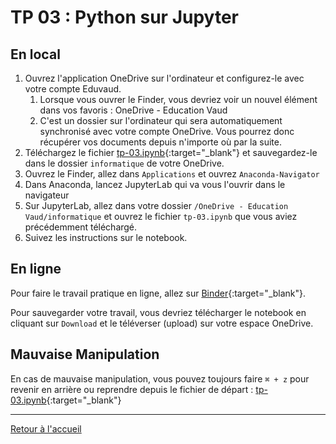 # TP 03 : Python sur Jupyter

## En local

1. Ouvrez l'application OneDrive sur l'ordinateur et configurez-le avec votre compte Eduvaud. 
    1. Lorsque vous ouvrer le Finder, vous devriez voir un nouvel élément dans vos favoris : OneDrive - Education Vaud
    2. C'est un dossier sur l'ordinateur qui sera automatiquement synchronisé avec votre compte OneDrive. Vous pourrez donc récupérer vos documents depuis n'importe où par la suite. 
2. Téléchargez le fichier [tp-03.ipynb](./jupyter/tp-03.ipynb){:target="_blank"} et sauvegardez-le dans le dossier `informatique` de votre OneDrive. 
3. Ouvrez le Finder, allez dans `Applications` et ouvrez `Anaconda-Navigator`
4. Dans Anaconda, lancez JupyterLab qui va vous l'ouvrir dans le navigateur
5. Sur JupyterLab, allez dans votre dossier `/OneDrive - Education Vaud/informatique` et ouvrez le fichier `tp-03.ipynb` que vous aviez précédemment téléchargé. 
6. Suivez les instructions sur le notebook. 

## En ligne

Pour faire le travail pratique en ligne, allez sur [Binder](https://mybinder.org/v2/gh/blueur/gymnase/HEAD?labpath=1m%2Fjupyter%2Ftp-03.ipynb){:target="_blank"}.

Pour sauvegarder votre travail, vous devriez télécharger le notebook en cliquant sur `Download` et le téléverser (upload) sur votre espace OneDrive.

## Mauvaise Manipulation

En cas de mauvaise manipulation, vous pouvez toujours faire `⌘ + z` pour revenir en arrière ou reprendre depuis le fichier de départ : [tp-03.ipynb](https://github.com/blueur/gymnase/blob/main/1m/jupyter/tp-03.ipynb){:target="_blank"}

---

[Retour à l'accueil](../README.md)
